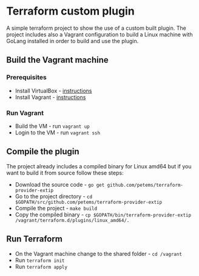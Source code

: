 # Terraform custom plugin

A simple terraform project to show the use of a custom built plugin. The project includes also a Vagrant configuration to build a Linux machine with GoLang installed in order to build and use the plugin.

## Build the Vagrant machine

### Prerequisites

* Install VirtualBox - [instructions](https://www.virtualbox.org/wiki/Downloads)
* Install Vagrant - [instructions](https://www.vagrantup.com/downloads.html)

### Run Vagrant

* Build the VM - run `vagrant up`
* Login to the VM - run `vagrant ssh`

## Compile the plugin

The project already includes a compiled binary for Linux amd64 but if you want to build it from source follow these steps:

* Download the source code - `go get github.com/petems/terraform-provider-extip`
* Go to the project directory - `cd $GOPATH/src/github.com/petems/terraform-provider-extip`
* Compile the project - `make build`
* Copy the compiled binary - `cp $GOPATH/bin/terraform-provider-extip /vagrant/terraform.d/plugins/linux_amd64/.`

## Run Terraform

* On the Vagrant machine change to the shared folder - `cd /vagrant`
* Run `terraform init`
* Run `terraform apply`